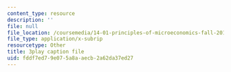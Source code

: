 ```yaml
---
content_type: resource
description: ''
file: null
file_location: /coursemedia/14-01-principles-of-microeconomics-fall-2018/fddf7ed79e075a8aaecb2a62da37ed27_jsiCft5v2dk.vtt
file_type: application/x-subrip
resourcetype: Other
title: 3play caption file
uid: fddf7ed7-9e07-5a8a-aecb-2a62da37ed27
---
```

